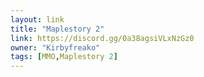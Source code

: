 ```yaml
---
layout: link
title: "Maplestory 2"
link: https://discord.gg/0a38agsiVLxNzGz0
owner: "Kirbyfreako"
tags: [MMO,Maplestory 2]
---
```

